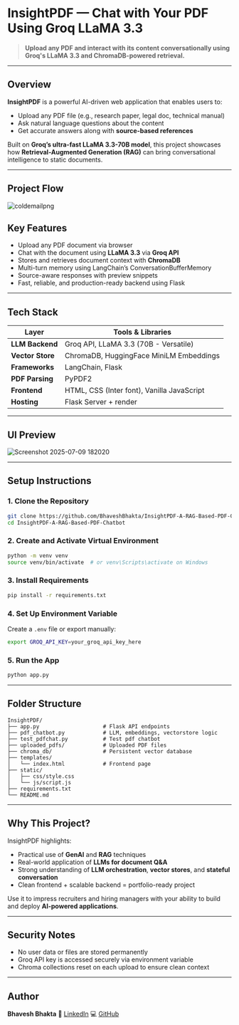 # InsightPDF — Chat with Your PDF Using Groq LLaMA 3.3

> **Upload any PDF and interact with its content conversationally using Groq's LLaMA 3.3 and ChromaDB-powered retrieval.**

---

## Overview

**InsightPDF** is a powerful AI-driven web application that enables users to:

- Upload any PDF file (e.g., research paper, legal doc, technical manual)
- Ask natural language questions about the content
- Get accurate answers along with **source-based references**

Built on **Groq’s ultra-fast LLaMA 3.3-70B model**, this project showcases how **Retrieval-Augmented Generation (RAG)** can bring conversational intelligence to static documents.

---

## Project Flow

![coldemailpng](https://github.com/user-attachments/assets/bee6b885-004e-48b8-9867-c32fb2df798d)



##  Key Features

-  Upload any PDF document via browser
-  Chat with the document using **LLaMA 3.3** via **Groq API**
-  Stores and retrieves document context with **ChromaDB**
-  Multi-turn memory using LangChain’s ConversationBufferMemory
-  Source-aware responses with preview snippets
-  Fast, reliable, and production-ready backend using Flask

---

##  Tech Stack

| Layer           | Tools & Libraries                                 |
|-----------------|---------------------------------------------------|
| **LLM Backend** | Groq API, LLaMA 3.3 (70B - Versatile)             |
| **Vector Store**| ChromaDB, HuggingFace MiniLM Embeddings           |
| **Frameworks**  | LangChain, Flask                                  |
| **PDF Parsing** | PyPDF2                                            |
| **Frontend**    | HTML, CSS (Inter font), Vanilla JavaScript        |
| **Hosting**     | Flask Server + render             |

---

##  UI Preview
![Screenshot 2025-07-09 182020](https://github.com/user-attachments/assets/69268c12-5fda-4748-83e7-6ad25c846565)

---

##  Setup Instructions

### 1. Clone the Repository

```bash
git clone https://github.com/BhaveshBhakta/InsightPDF-A-RAG-Based-PDF-Chatbot.git
cd InsightPDF-A-RAG-Based-PDF-Chatbot
````

### 2. Create and Activate Virtual Environment

```bash
python -m venv venv
source venv/bin/activate  # or venv\Scripts\activate on Windows
```

### 3. Install Requirements

```bash
pip install -r requirements.txt
```

### 4. Set Up Environment Variable

Create a `.env` file or export manually:

```bash
export GROQ_API_KEY=your_groq_api_key_here
```

### 5. Run the App

```bash
python app.py
```
---

## Folder Structure

```
InsightPDF/
├── app.py                    # Flask API endpoints
├── pdf_chatbot.py            # LLM, embeddings, vectorstore logic
├── test_pdfchat.py           # Test pdf chatbot
├── uploaded_pdfs/            # Uploaded PDF files
├── chroma_db/                # Persistent vector database
├── templates/
│   └── index.html            # Frontend page
├── static/
│   ├── css/style.css
│   └── js/script.js
├── requirements.txt
└── README.md
```

---

## Why This Project?

InsightPDF highlights:

* Practical use of **GenAI** and **RAG** techniques
* Real-world application of **LLMs for document Q\&A**
* Strong understanding of **LLM orchestration**, **vector stores**, and **stateful conversation**
* Clean frontend + scalable backend = portfolio-ready project

Use it to impress recruiters and hiring managers with your ability to build and deploy **AI-powered applications**.

---

## Security Notes

* No user data or files are stored permanently
* Groq API key is accessed securely via environment variable
* Chroma collections reset on each upload to ensure clean context

---

##  Author

**Bhavesh Bhakta**
🔗 [LinkedIn](https://www.linkedin.com/in/bhavesh-bhakta/)
💻 [GitHub](https://github.com/BhaveshBhakta)
